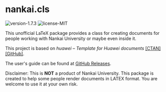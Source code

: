 # nankai.cls

![version-1.7.3](https://img.shields.io/badge/version-1.7.3-blue)
![license-MIT](https://img.shields.io/badge/license-MIT-green)

This unofficial LaTeX package provides a class for creating documents for people working with Nankai University or maybe even inside it.

This project is based on *huawei – Template for Huawei documents* [[CTAN]](https://ctan.org/pkg/huawei) [[GitHub]](https://github.com/yegor256/huawei.cls).

The user's guide can be found at [GitHub Releases](https://github.com/alumik/nankai-document/releases).

Disclaimer: This is **NOT** a product of Nankai University. This package is created to help some people render documents in LATEX format. You are welcome to use it at your own risk.
